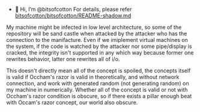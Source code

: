 - 👋 Hi, I’m @bitsofcotton
For details, please refer [bitsofcotton/bitsofcotton/README-shadow.md](https://github.com/bitsofcotton/bitsofcotton)

My machine might be infected in low level architecture, so some of the repository will be sand castle when attacked by the attacker who has the connection to the manifacture. Even if we imiplement virtual machines on the system, if the code is watched by the attacker nor some pipe/display is cracked, the integrity isn't supported in any which way because former one rewrites behavior, latter one rewrites all of i/o.

This doesn't directly mean all of the concept is spoiled, the concepts itself is valid if Occham's razor is valid in theoretically, and without network connection, and work with generated random (not generating random) on my machine in numerically. Whether all of the concept is valid or not with Occham's razor condition is obscure, so if there exists a pillar enough beat with Occam's razor concept, our world also obscure.
